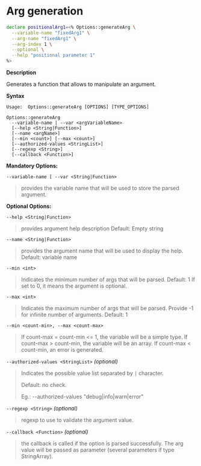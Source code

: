 # Arg generation

```bash
declare positionalArg1=<% Options::generateArg \
  --variable-name "fixedArg1" \
  --arg-name "fixedArg1" \
  --arg-index 1 \
  --optional \
  --help "positional parameter 1"
%>
```

**Description**

Generates a function that allows to manipulate an argument.

**Syntax**

```text
Usage:  Options::generateArg [OPTIONS] [TYPE_OPTIONS]

Options::generateArg
  --variable-name | --var <argVariableName>
  [--help <String|Function>]
  [--name <argName>]
  [--min <count>] [--max <count>]
  [--authorized-values <StringList>]
  [--regexp <String>]
  [--callback <Function>]
```

**Mandatory Options:**

`--variable-name [ --var <String|Function>`

> provides the variable name that will be used to store the parsed argument.

**Optional Options:**

`--help <String|Function>`

> provides argument help description Default: Empty string

`--name <String|Function>`

> provides the argument name that will be used to display the help. Default:
> variable name

`--min <int>`

> Indicates the minimum number of args that will be parsed. Default: 1 If set to
> 0, it means the argument is optional.

`--max <int>`

> Indicates the maximum number of args that will be parsed. Provide -1 for
> infinite number of arguments. Default: 1

`--min <count-min>, --max <count-max>`

> If count-max = count-min <= 1, the variable will be a simple type. If
> count-max > count-min, the variable will be an array. If count-max <
> count-min, an error is generated.

`--authorized-values <StringList>` _(optional)_

> Indicates the possible value list separated by `|` character.
>
> Default: no check.
>
> Eg.: --authorized-values "debug|info|warn|error"

`--regexp <String>` _(optional)_

> regexp to use to validate the argument value.

`--callback <Function>` _(optional)_

> the callback is called if the option is parsed successfully. The arg value
> will be passed as parameter (several parameters if type StringArray).
